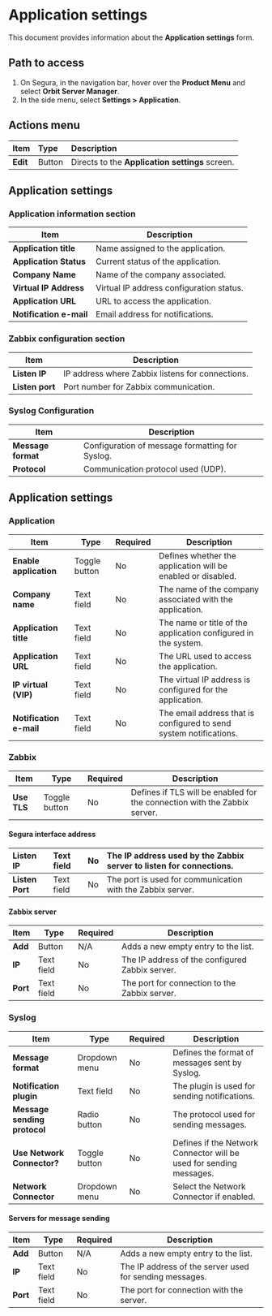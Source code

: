 # Application settings

This document provides information about the **Application settings** form.

## **Path to access**

1. On Segura, in the navigation bar, hover over the **Product Menu** and select  **Orbit Server Manager**.  
2. In the side menu, select **Settings \> Application**.

## **Actions menu**

| Item | Type | Description |
| :---- | :---- | :---- |
| **Edit** | Button | Directs to the **Application settings** screen. |

## Application settings

### Application information section

| Item | Description |
| ----- | ----- |
| **Application title** | Name assigned to the application. |
| **Application Status** | Current status of the application. |
| **Company Name** | Name of the company associated. |
| **Virtual IP Address** | Virtual IP address configuration status. |
| **Application URL** | URL to access the application. |
| **Notification e-mail** | Email address for notifications. |

### Zabbix configuration section

| Item | Description |
| ----- | ----- |
| **Listen IP** | IP address where Zabbix listens for connections. |
| **Listen port** | Port number for Zabbix communication. |

### Syslog Configuration

| Item | Description |
| ----- | ----- |
| **Message format** | Configuration of message formatting for Syslog. |
| **Protocol** | Communication protocol used (UDP). |

## **Application settings**

### **Application**

| Item | Type | Required | Description |
| ----- | ----- | :---- | ----- |
| **Enable application** | Toggle button | No | Defines whether the application will be enabled or disabled. |
| **Company name** | Text field | No | The name of the company associated with the application. |
| **Application title** | Text field | No | The name or title of the application configured in the system. |
| **Application URL** | Text field | No | The URL used to access the application. |
| **IP virtual (VIP)** | Text field | No | The virtual IP address is configured for the application. |
| **Notification e-mail** | Text field | No | The email address that is configured to send system notifications. |

### **Zabbix**

| Item | Type | Required | Description |
| ----- | ----- | :---- | ----- |
| **Use TLS** | Toggle button | No | Defines if TLS will be enabled for the connection with the Zabbix server. |

#### Segura interface address

| Listen IP | Text field | No | The IP address used by the Zabbix server to listen for connections. |
| :---- | :---- | :---- | :---- |
| **Listen Port** | Text field | No | The port is used for communication with the Zabbix server. |

#### **Zabbix server**

| Item | Type | Required | Description |
| ----- | ----- | :---- | ----- |
| **Add** | Button | N/A | Adds a new empty entry to the list. |
| **IP** | Text field | No | The IP address of the configured Zabbix server. |
| **Port** | Text field | No | The port for connection to the Zabbix server. |

### **Syslog**

| Item | Type | Required | Description |
| ----- | ----- | :---- | ----- |
| **Message format** | Dropdown menu | No | Defines the format of messages sent by Syslog. |
| **Notification plugin** | Text field | No | The plugin is used for sending notifications. |
| **Message sending protocol** | Radio button | No | The protocol used for sending messages. |
| **Use Network Connector?** | Toggle button | No | Defines if the Network Connector will be used for sending messages. |
| **Network Connector** | Dropdown menu | No | Select the Network Connector if enabled. |

#### **Servers for message sending**

| Item | Type | Required | Description |
| ----- | ----- | :---- | ----- |
| **Add** | Button | N/A | Adds a new empty entry to the list. |
| **IP** | Text field | No | The IP address of the server used for sending messages. |
| **Port** | Text field | No | The port for connection with the server. |

